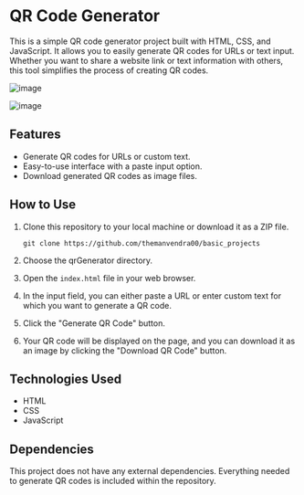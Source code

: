 # QR Code Generator

This is a simple QR code generator project built with HTML, CSS, and JavaScript. It allows you to easily generate QR codes for URLs or text input. Whether you want to share a website link or text information with others, this tool simplifies the process of creating QR codes.

![image](https://github.com/themanvendra00/basic_projects/assets/114161535/7207e7b9-2683-452b-86d5-0ac5a2af3008)

![image](https://github.com/themanvendra00/basic_projects/assets/114161535/c39c7c4a-c336-4857-9a50-14077f3e4548)

## Features

- Generate QR codes for URLs or custom text.
- Easy-to-use interface with a paste input option.
- Download generated QR codes as image files.

## How to Use

1. Clone this repository to your local machine or download it as a ZIP file.

   ```
   git clone https://github.com/themanvendra00/basic_projects
   ```

2. Choose the qrGenerator directory.

2. Open the `index.html` file in your web browser.

3. In the input field, you can either paste a URL or enter custom text for which you want to generate a QR code.

4. Click the "Generate QR Code" button.

5. Your QR code will be displayed on the page, and you can download it as an image by clicking the "Download QR Code" button.

## Technologies Used

- HTML
- CSS
- JavaScript

## Dependencies

This project does not have any external dependencies. Everything needed to generate QR codes is included within the repository.
